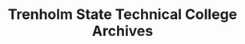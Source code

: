 ---
layout: repo
title: "Trenholm State Technical College Archives"
id: 10663
permalink: repos/10663/
---